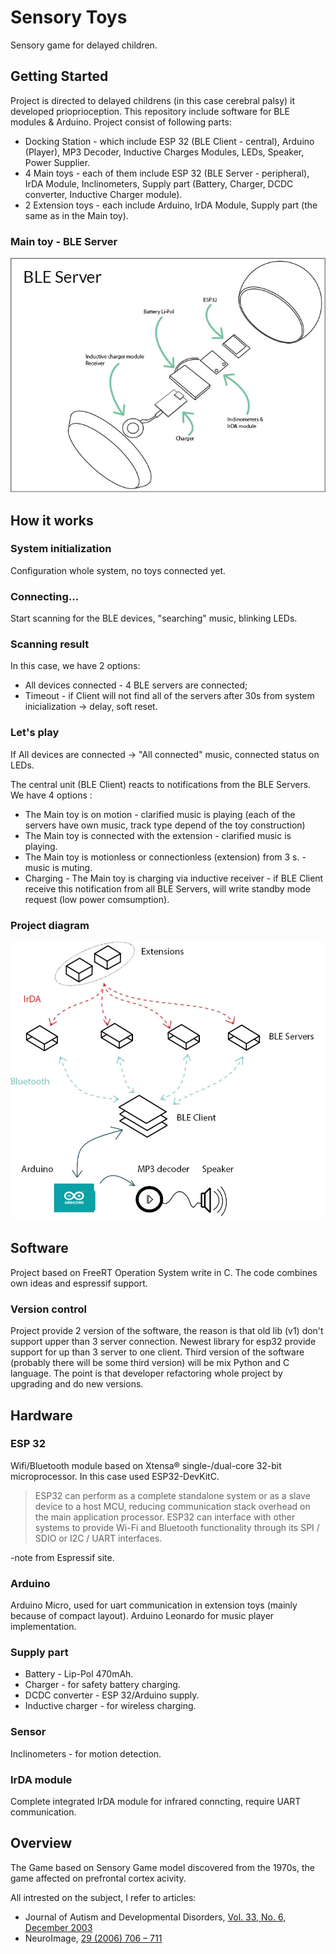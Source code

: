 # Sensory Toys

Sensory game for delayed children.

## Getting Started

Project is directed to delayed childrens (in this case cerebral palsy) it developed prioprioception. This repository include software for
BLE modules & Arduino. Project consist of following parts:

* Docking Station - which include ESP 32 (BLE Client - central), Arduino (Player), MP3 Decoder, Inductive Charges Modules, LEDs, Speaker, Power Supplier.
* 4 Main toys - each of them include ESP 32 (BLE Server - peripheral), IrDA Module, Inclinometers, Supply part (Battery, Charger, DCDC converter, Inductive Charger module).
* 2 Extension toys - each include Arduino, IrDA Module, Supply part (the same as in the Main toy).

### Main toy - BLE Server

![](docImg/serv.jpg)

## How it works
### System initialization

Configuration whole system, no toys connected yet.

### Connecting...

Start scanning for the BLE devices, "searching" music, blinking LEDs.

### Scanning result

In this case, we have 2 options:

* All devices connected - 4 BLE servers are connected;
* Timeout - if Client will not find all of the servers after 30s from system inicialization -> delay, soft reset.

### Let's play

If All devices are connected -> "All connected" music, connected status on LEDs.

The central unit (BLE Client) reacts to notifications from the BLE Servers. We have 4 options :

* The Main toy is on motion - clarified music is playing (each of the servers have own music, track type depend of the toy construction)
* The Main toy is connected with the extension - clarified music is playing.
* The Main toy is motionless or connectionless (extension) from 3 s. - music is muting.
* Charging - The Main toy is charging via inductive receiver - if BLE Client receive this notification from all BLE Servers, will write standby mode request (low power comsumption).

### Project diagram

![Sensory Toys](docImg/sys.jpg)

## Software

Project based on FreeRT Operation System write in C. The code combines own ideas and espressif support.

### Version control

Project provide 2 version of the software, the reason is that old lib (v1) don't support upper than 3 server connection. Newest library for esp32 provide support for up than 3 server to one client. Third version of the software (probably there will be some third version) will be mix Python and C language. The point is that developer refactoring whole project by upgrading and do new versions. 

## Hardware

### ESP 32

Wifi/Bluetooth module based on Xtensa® single-/dual-core 32-bit microprocessor. In this case used ESP32-DevKitC.

>ESP32 can perform as a complete standalone system or as a slave device to a host MCU,
>reducing communication stack overhead on the main application processor.
>ESP32 can interface with other systems to provide Wi-Fi and Bluetooth functionality
>through its SPI / SDIO or I2C / UART interfaces.

-note from Espressif site.

### Arduino

Arduino Micro, used for uart communication in extension toys (mainly because of compact layout).
Arduino Leonardo for music player implementation.

### Supply part

* Battery - Lip-Pol 470mAh.
* Charger - for safety battery charging.
* DCDC converter - ESP 32/Arduino supply.
* Inductive charger - for wireless charging.

### Sensor

Inclinometers - for motion detection.

### IrDA module

Complete integrated IrDA module for infrared conncting, require UART communication.


## Overview

The Game based on Sensory Game model discovered from the 1970s, the game affected on prefrontal cortex acivity.

All intrested on the subject, I refer to articles:

* Journal of Autism and Developmental Disorders, [Vol. 33, No. 6, December 2003](http://hstrial-rfredeen.homestead.com/Article_2003_IngersollSchreibmanTranSensoryFeedbackonObjectImitation.pdf)
* NeuroImage, [29 (2006) 706 – 711](https://s3.amazonaws.com/academia.edu.documents/44775688/Sustained_decrease_in_oxygenated_hemoglo20160415-3191-bpo88k.pdf?AWSAccessKeyId=AKIAIWOWYYGZ2Y53UL3A&Expires=1513380160&Signature=Ph%2Bm9QxMDzUQb24FEDziD38F%2BAs%3D&response-content-disposition=inline%3B%20filename%3DSustained_decrease_in_oxygenated_hemoglo.pdf)
